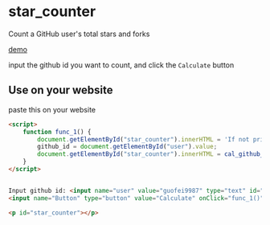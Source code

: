 # star_counter
Count a GitHub user's total stars and forks  

<a href="http://guofei9987.github.io/star_counter/main.html" target="demo2">demo</a>  

input the github id you want to count, and click the `Calculate` button

## Use on your website
paste this on your website
```html
<script>
    function func_1() {
        document.getElementById("star_counter").innerHTML = 'If not print for seconds, please refresh';
        github_id = document.getElementById("user").value;
        document.getElementById("star_counter").innerHTML = cal_github_star(github_id);
    }
</script>


Input github id: <input name="user" value="guofei9987" type="text" id="user">
<input name="Button" type="button" value="Calculate" onClick="func_1()">

<p id="star_counter"></p>
```
